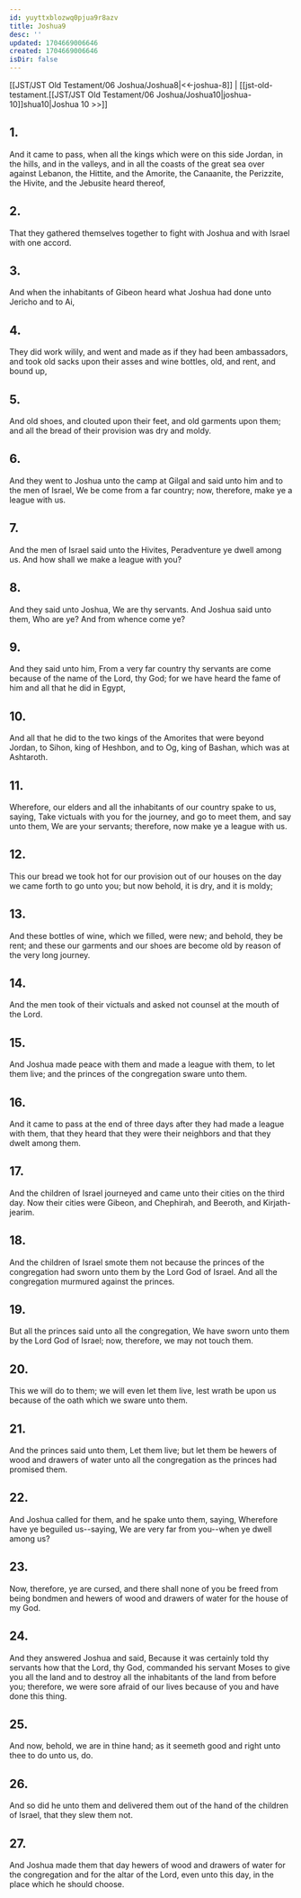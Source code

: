 ```yaml
---
id: yuyttxblozwq0pjua9r8azv
title: Joshua9
desc: ''
updated: 1704669006646
created: 1704669006646
isDir: false
---
```

[[JST/JST Old Testament/06 Joshua/Joshua8|<<-joshua-8]] | [[jst-old-testament.[[JST/JST Old Testament/06 Joshua/Joshua10|joshua-10]]shua10|Joshua 10 >>]]
## 1.
And it came to pass, when all the kings which were on this side Jordan, in the hills, and in the valleys, and in all the coasts of the great sea over against Lebanon, the Hittite, and the Amorite, the Canaanite, the Perizzite, the Hivite, and the Jebusite heard thereof,
## 2.
That they gathered themselves together to fight with Joshua and with Israel with one accord.
## 3.
And when the inhabitants of Gibeon heard what Joshua had done unto Jericho and to Ai,
## 4.
They did work wilily, and went and made as if they had been ambassadors, and took old sacks upon their asses and wine bottles, old, and rent, and bound up,
## 5.
And old shoes, and clouted upon their feet, and old garments upon them; and all the bread of their provision was dry and moldy.
## 6.
And they went to Joshua unto the camp at Gilgal and said unto him and to the men of Israel, We be come from a far country; now, therefore, make ye a league with us.
## 7.
And the men of Israel said unto the Hivites, Peradventure ye dwell among us. And how shall we make a league with you?
## 8.
And they said unto Joshua, We are thy servants. And Joshua said unto them, Who are ye? And from whence come ye?
## 9.
And they said unto him, From a very far country thy servants are come because of the name of the Lord, thy God; for we have heard the fame of him and all that he did in Egypt,
## 10.
And all that he did to the two kings of the Amorites that were beyond Jordan, to Sihon, king of Heshbon, and to Og, king of Bashan, which was at Ashtaroth.
## 11.
Wherefore, our elders and all the inhabitants of our country spake to us, saying, Take victuals with you for the journey, and go to meet them, and say unto them, We are your servants; therefore, now make ye a league with us.
## 12.
This our bread we took hot for our provision out of our houses on the day we came forth to go unto you; but now behold, it is dry, and it is moldy;
## 13.
And these bottles of wine, which we filled, were new; and behold, they be rent; and these our garments and our shoes are become old by reason of the very long journey.
## 14.
And the men took of their victuals and asked not counsel at the mouth of the Lord.
## 15.
And Joshua made peace with them and made a league with them, to let them live; and the princes of the congregation sware unto them.
## 16.
And it came to pass at the end of three days after they had made a league with them, that they heard that they were their neighbors and that they dwelt among them.
## 17.
And the children of Israel journeyed and came unto their cities on the third day. Now their cities were Gibeon, and Chephirah, and Beeroth, and Kirjath-jearim.
## 18.
And the children of Israel smote them not because the princes of the congregation had sworn unto them by the Lord God of Israel. And all the congregation murmured against the princes.
## 19.
But all the princes said unto all the congregation, We have sworn unto them by the Lord God of Israel; now, therefore, we may not touch them.
## 20.
This we will do to them; we will even let them live, lest wrath be upon us because of the oath which we sware unto them.
## 21.
And the princes said unto them, Let them live; but let them be hewers of wood and drawers of water unto all the congregation as the princes had promised them.
## 22.
And Joshua called for them, and he spake unto them, saying, Wherefore have ye beguiled us\--saying, We are very far from you\--when ye dwell among us?
## 23.
Now, therefore, ye are cursed, and there shall none of you be freed from being bondmen and hewers of wood and drawers of water for the house of my God.
## 24.
And they answered Joshua and said, Because it was certainly told thy servants how that the Lord, thy God, commanded his servant Moses to give you all the land and to destroy all the inhabitants of the land from before you; therefore, we were sore afraid of our lives because of you and have done this thing.
## 25.
And now, behold, we are in thine hand; as it seemeth good and right unto thee to do unto us, do.
## 26.
And so did he unto them and delivered them out of the hand of the children of Israel, that they slew them not.
## 27.
And Joshua made them that day hewers of wood and drawers of water for the congregation and for the altar of the Lord, even unto this day, in the place which he should choose.

